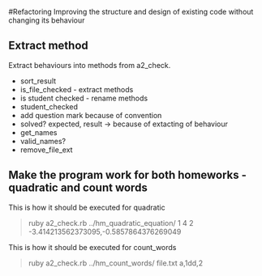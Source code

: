 #Refactoring
Improving the structure and design of existing code without changing its behaviour

## Extract method
Extract behaviours into methods from a2_check.

 - sort_result
 - is_file_checked - extract methods
 - is student checked - rename methods
 - student_checked
 - add question mark because of convention
 - solved? expected, result -> because of extacting of behaviour
 - get_names
 - valid_names?
 - remove_file_ext

## Make the program work for both homeworks - quadratic and count words

This is how it should be executed for quadratic

> ruby a2_check.rb ../hm_quadratic_equation/ 1 4 2 -3.414213562373095,-0.5857864376269049

This is how it should be executed for count_words

> ruby a2_check.rb ../hm_count_words/ file.txt a,1dd,2

 
 
